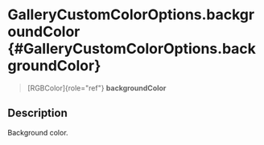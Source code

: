 GalleryCustomColorOptions.backgroundColor {#GalleryCustomColorOptions.backgroundColor}
=========================================

> [RGBColor]{role="ref"} **backgroundColor**

Description
-----------

Background color.

